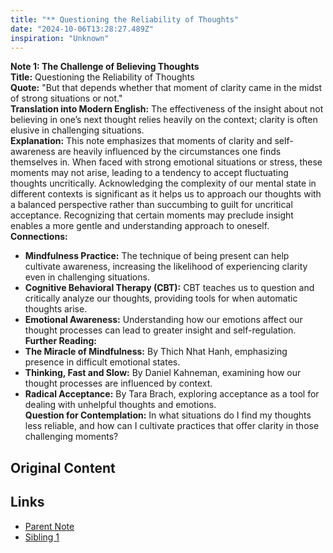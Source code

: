 ```yaml
---
title: "** Questioning the Reliability of Thoughts"
date: "2024-10-06T13:28:27.489Z"
inspiration: "Unknown"
---
```



**Note 1: The Challenge of Believing Thoughts**  
**Title:** Questioning the Reliability of Thoughts  
**Quote:** "But that depends whether that moment of clarity came in the midst of strong situations or not."  
**Translation into Modern English:** The effectiveness of the insight about not believing in one’s next thought relies heavily on the context; clarity is often elusive in challenging situations.  
**Explanation:** This note emphasizes that moments of clarity and self-awareness are heavily influenced by the circumstances one finds themselves in. When faced with strong emotional situations or stress, these moments may not arise, leading to a tendency to accept fluctuating thoughts uncritically. Acknowledging the complexity of our mental state in different contexts is significant as it helps us to approach our thoughts with a balanced perspective rather than succumbing to guilt for uncritical acceptance. Recognizing that certain moments may preclude insight enables a more gentle and understanding approach to oneself.  
**Connections:**  
- **Mindfulness Practice:** The technique of being present can help cultivate awareness, increasing the likelihood of experiencing clarity even in challenging situations.  
- **Cognitive Behavioral Therapy (CBT):** CBT teaches us to question and critically analyze our thoughts, providing tools for when automatic thoughts arise.   
- **Emotional Awareness:** Understanding how our emotions affect our thought processes can lead to greater insight and self-regulation.  
**Further Reading:**  
- **The Miracle of Mindfulness:** By Thich Nhat Hanh, emphasizing presence in difficult emotional states.  
- **Thinking, Fast and Slow:** By Daniel Kahneman, examining how our thought processes are influenced by context.  
- **Radical Acceptance:** By Tara Brach, exploring acceptance as a tool for dealing with unhelpful thoughts and emotions.  
**Question for Contemplation:** In what situations do I find my thoughts less reliable, and how can I cultivate practices that offer clarity in those challenging moments?

## Original Content



## Links

- [Parent Note](/parent-note.md)
- [Sibling 1](/zettel1.md)
